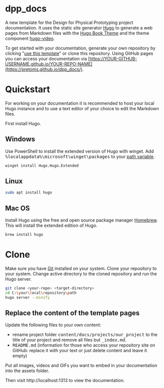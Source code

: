 # dpp_docs
A new template for the Design for Physical Prototyping project documentation. 
It uses the static site generator [Hugo](https://gohugo.io/) to generate a web pages from Markdown files with the [Hugo Book Theme](https://github.com/alex-shpak/hugo-book) and the theme component [hugo-video](https://github.com/martignoni/hugo-video).

To get started with your documentation, generate your own repository by clicking "[use this template]" or clone this repository.
Using GitHub pages you can access your documentation via [https://YOUR-GITHUB-USERNAME.github.io/YOUR-REPO-NAME](https://pretoms.github.io/dpp_docs/).

# Quickstart

For working on your documentation it is recommended to host your local Hugo instance and to use a text editor of your choice to edit the Markdown files. 

First install Hugo.
## Windows
Use PowerShell to install the extended version of Hugo with winget. Add <kbd>%localappdata%\microsoft\winget\packages</kbd> to your [path variable](https://windowsloop.com/how-to-add-to-windows-path/).
```bash
winget install Hugo.Hugo.Extended
```

## Linux
```bash
sudo apt install hugo
```

## Mac OS
Install Hugo using the free and open source package manager [Homebrew](https://brew.sh/). This will install the extended edition of Hugo.

```bash
brew install hugo
```

# Clone

Make sure you have [Git](https://git-scm.com/) installed on your system.
Clone your repository to your system.
Change active directory to the cloned repository and run the Hugo server.

```bash
git clone <your-repo> <target-directory>
cd C:\your\local\repository\path
hugo server --minify
```

## Replace the content of the template pages

Update the following files to your own content:

* rename project folder <kbd>content/docs/projects/our_project</kbd> to the title of your project and remove all files but <kbd>_index.md</kbd>.
* <kbd>README.md</kbd> (information for those who access your repository site on GitHub: replace it with your text or just delete content and leave it empty)

Put all images, videos and GIFs you want to embed in your documentation into the assets folder.

Then visit http://localhost:1313 to view the documentation.

[use this template]: https://github.com/pretoms/dpp_docs/generate


